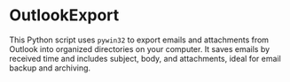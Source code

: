 # OutlookExport
This Python script uses `pywin32` to export emails and attachments from Outlook into organized directories on your computer. It saves emails by received time and includes subject, body, and attachments, ideal for email backup and archiving.
